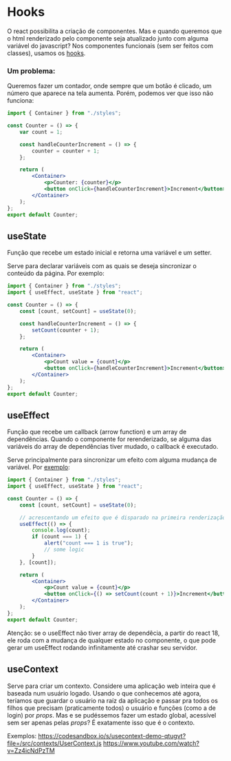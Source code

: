 # Hooks

O react possibilita a criação de componentes. Mas e quando queremos que o html renderizado pelo componente seja atualizado junto com alguma variável do javascript? Nos componentes funcionais (sem ser feitos com classes), usamos os [hooks](https://reactjs.org/docs/hooks-reference.html).

### Um problema:

Queremos fazer um contador, onde sempre que um botão é clicado, um número que aparece na tela aumenta. Porém, podemos ver que isso não funciona:

```jsx
import { Container } from "./styles";

const Counter = () => {
	var count = 1;

	const handleCounterIncrement = () => {
		counter = counter + 1;
	};

	return (
		<Container>
			<p>Counter: {counter}</p>
			<button onClick={handleCounterIncrement}>Increment</button>
		</Container>
	);
};
export default Counter;
```

## useState

Função que recebe um estado inicial e retorna uma variável e um setter.

Serve para declarar variáveis com as quais se deseja sincronizar o conteúdo da página. Por exemplo:

```jsx
import { Container } from "./styles";
import { useEffect, useState } from "react";

const Counter = () => {
	const [count, setCount] = useState(0);

	const handleCounterIncrement = () => {
		setCount(counter + 1);
	};

	return (
		<Container>
			<p>Count value = {count}</p>
			<button onClick={handleCounterIncrement}>Increment</button>
		</Container>
	);
};
export default Counter;
```

## useEffect

Função que recebe um callback (arrow function) e um array de dependências. Quando o componente for rerenderizado, se alguma das variáveis do array de dependências tiver mudado, o callback é executado.

Serve principalmente para sincronizar um efeito com alguma mudança de variável. Por [exemplo](https://codesandbox.io/s/hooks-demo-0otg5h):

```jsx
import { Container } from "./styles";
import { useEffect, useState } from "react";

const Counter = () => {
	const [count, setCount] = useState(0);

	// acrescentando um efeito que é disparado na primeira renderização, e depois sempre que count muda:
	useEffect(() => {
		console.log(count);
		if (count === 1) {
			alert("count === 1 is true");
			// some logic
		}
	}, [count]);

	return (
		<Container>
			<p>Count value = {count}</p>
			<button onClick={() => setCount(count + 1)}>Increment</button>
		</Container>
	);
};
export default Counter;
```

Atenção: se o useEffect não tiver array de dependêcia, a partir do react 18, ele roda com a mudança de qualquer estado no componente, o que pode gerar um useEffect rodando infinitamente até crashar seu servidor.

## useContext

Serve para criar um contexto. Considere uma aplicação web inteira que é baseada num usuário logado. Usando o que conhecemos até agora, teríamos que guardar o usuário na raíz da aplicação e passar pra todos os filhos que precisam (praticamente todos) o usuário e funções (como a de login) por _props_.
Mas e se pudéssemos fazer um estado global, acessível sem ser apenas pelas _props_? É exatamente isso que é o contexto.

Exemplos:
https://codesandbox.io/s/usecontext-demo-qtugvt?file=/src/contexts/UserContext.js
https://www.youtube.com/watch?v=Zz4icNdPzTM
